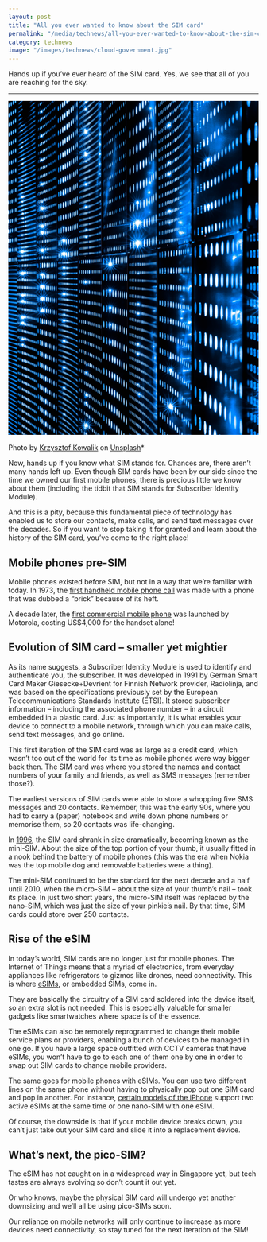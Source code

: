 ```yaml
---
layout: post
title: "All you ever wanted to know about the SIM card"
permalink: "/media/technews/all-you-ever-wanted-to-know-about-the-sim-card-history"
category: technews
image: "/images/technews/cloud-government.jpg"
---
```

Hands up if you’ve ever heard of the SIM card. Yes, we see that all of you are reaching for the sky.

---

![Powered by the cloud](/images/technews/cloud-government.jpg)

Photo by <a href="https://unsplash.com/@kowalikus?utm_source=unsplash&utm_medium=referral&utm_content=creditCopyText">Krzysztof Kowalik</a> on <a href="https://unsplash.com/s/photos/servers?utm_source=unsplash&utm_medium=referral&utm_content=creditCopyText">Unsplash</a>*

Now, hands up if you know what SIM stands for. Chances are, there aren’t many hands left up. Even though SIM cards have been by our side since the time we owned our first mobile phones, there is precious little we know about them (including the tidbit that SIM stands for Subscriber Identity Module). 

And this is a pity, because this fundamental piece of technology has enabled us to store our contacts, make calls, and send text messages over the decades. So if you want to stop taking it for granted and learn about the history of the SIM card, you’ve come to the right place! 


## **Mobile phones pre-SIM**

Mobile phones existed before SIM, but not in a way that we’re familiar with today. In 1973, the [first handheld mobile phone call](https://www.theguardian.com/technology/2013/apr/03/mobile-phone-40th-anniversary) was made with a phone that was dubbed a “brick” because of its heft. 

A decade later, the [first commercial mobile phone](https://www.tigermobiles.com/evolution/#zeroPhone) was launched by Motorola, costing US$4,000 for the handset alone! 

## **Evolution of SIM card – smaller yet mightier**

As its name suggests, a Subscriber Identity Module is used to identify and authenticate you, the subscriber. It was developed in 1991 by German Smart Card Maker Giesecke+Devrient for Finnish Network provider, Radiolinja, and was based on the specifications previously set by the European Telecommunications Standards Institute (ETSI). It stored subscriber information – including the associated phone number – in a circuit embedded in a plastic card. Just as importantly, it is what enables your device to connect to a mobile network, through which you can make calls, send text messages, and go online. 

This first iteration of the SIM card was as large as a credit card, which wasn’t too out of the world for its time as mobile phones were way bigger back then. The SIM card was where you stored the names and contact numbers of your family and friends, as well as SMS messages (remember those?). 

The earliest versions of SIM cards were able to store a whopping five SMS messages and 20 contacts. Remember, this was the early 90s, where you had to carry a (paper) notebook and write down phone numbers or memorise them, so 20 contacts was life-changing. 

In [1996](https://www.aeris.com/news/post/the-history-of-the-sim-card-where-its-going-and-where-its-been/), the SIM card shrank in size dramatically, becoming known as the mini-SIM. About the size of the top portion of your thumb, it usually fitted in a nook behind the battery of mobile phones (this was the era when Nokia was the top mobile dog and removable batteries were a thing). 

The mini-SIM continued to be the standard for the next decade and a half until 2010, when the micro-SIM – about the size of your thumb’s nail – took its place. In just two short years, the micro-SIM itself was replaced by the nano-SIM, which was just the size of your pinkie’s nail. By that time, SIM cards could store over 250 contacts. 


## **Rise of the eSIM**

In today’s world, SIM cards are no longer just for mobile phones. The Internet of Things means that a myriad of electronics, from everyday appliances like refrigerators to gizmos like drones, need connectivity. This is where [eSIMs](https://sea.pcmag.com/mobile-phones/42461/what-is-an-esim-card), or embedded SIMs, come in. 

They are basically the circuitry of a SIM card soldered into the device itself, so an extra slot is not needed. This is especially valuable for smaller gadgets like smartwatches where space is of the essence. 

The eSIMs can also be remotely reprogrammed to change their mobile service plans or providers, enabling a bunch of devices to be managed in one go. If you have a large space outfitted with CCTV cameras that have eSIMs, you won’t have to go to each one of them one by one in order to swap out SIM cards to change mobile providers. 

The same goes for mobile phones with eSIMs. You can use two different lines on the same phone without having to physically pop out one SIM card and pop in another. For instance, [certain models of the iPhone](https://support.apple.com/en-sg/HT209044) support two active eSIMs at the same time or one nano-SIM with one eSIM. 

Of course, the downside is that if your mobile device breaks down, you can’t just take out your SIM card and slide it into a replacement device. 

## **What’s next, the pico-SIM?** 

The eSIM has not caught on in a widespread way in Singapore yet, but tech tastes are always evolving so don’t count it out yet. 

Or who knows, maybe the physical SIM card will undergo yet another downsizing and we’ll all be using pico-SIMs soon. 

Our reliance on mobile networks will only continue to increase as more devices need connectivity, so stay tuned for the next iteration of the SIM!
